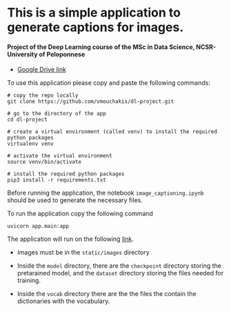 # This is a simple application to generate captions for images.
#### Project of the Deep Learning course of the MSc in Data Science, NCSR-University of Peloponnese 

- [Google Drive link](https://drive.google.com/drive/u/3/folders/1YlFUuwD4ea6z_nkZrA8xsmXH2RAkaBMZ)

To use this application please copy and paste the following commands:
```
# copy the repo locally
git clone https://github.com/vmouchakis/dl-project.git

# go to the directory of the app
cd dl-project

# create a virtual environment (called venv) to install the required python packages
virtualenv venv

# activate the virtual environment
source venv/bin/activate

# install the required python packages
pip3 install -r requirements.txt
```

Before running the application, the notebook `image_captioning.ipynb` should be used to generate the necessary files.

To run the application copy the following command
```
uvicorn app.main:app
```

The application will run on the following [link](http://localhost:8000/).

* Images must be in the `static/images` directory

* Inside the `model` directory, there are the `checkpoint` directory storing the pretarained model, and the `dataset` directory storing the files needed for training.

* Inside the `vocab` directory there are the the files the contain the dictionaries with the vocabulary.